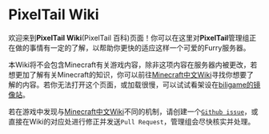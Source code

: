 # PixelTail Wiki

欢迎来到**PixelTail Wiki**(PixelTail 百科)页面！你可以在这里对**PixelTail**管理组正在做的事情有一定的了解，以帮助你更快的适应这样一个可爱的Furry服务器。

本Wiki将不会包含Minecraft有关游戏内容，除非这项内容在服务器内被更改，若想更加了解有关Minecraft的知识，你可以前往[Minecraft中文Wiki](https://minecraft-zh.gamepedia.com/Minecraft_Wiki)寻找你想要了解的内容。若你无法打开这个页面，或加载很慢，可以试试看架设在[biligame的镜像站](https://wiki.biligame.com/mc/Minecraft_Wiki)。

若在游戏中发现与[Minecraft中文Wiki](https://minecraft-zh.gamepedia.com/Minecraft_Wiki)不同的机制，请创建一个[``Github issue``](https://github.com/BillZhucn/PixelTailWiki/issues/new)，或直接在Wiki的对应处进行修正并发送``Pull Request``，管理组会尽快核实并处理。
